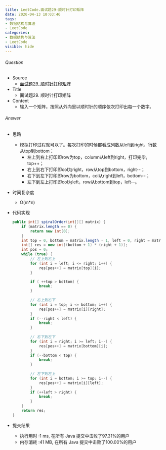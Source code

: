 ```yaml
---
title: LeetCode.面试题29-顺时针打印矩阵
date: 2020-04-13 10:03:46
tags:
- 数据结构与算法
- LeetCode
categories:
- 数据结构与算法
- LeetCode
visible: hide
---
```

###### Question
- Source
	- [面试题29. 顺时针打印矩阵](https://leetcode-cn.com/problems/shun-shi-zhen-da-yin-ju-zhen-lcof/) 
- Title
	- 面试题29. 顺时针打印矩阵 
- Content
	- 输入一个矩阵，按照从外向里以顺时针的顺序依次打印出每一个数字。 
<!--more-->

###### Answer
- 思路
	- 模拟打印过程就可以了。每次打印的时候都看成列数从left到right，行数从top到bottom：
		- 左上到右上打印即row为top，column从left到right，打印完毕，top++；
		- 右上到右下打印即col为right，row从top到bottom，right--；
		- 右下到左下打印即row为bottom，col从right到left，bottom--；
		- 左下到左上打印即col为left，row从bottom到top，left--。
- 时间复杂度
	- O(m*n) 	
- 代码实现

	```Java
	public int[] spiralOrder(int[][] matrix) {
        if (matrix.length == 0) {
            return new int[0];
        }
        int top = 0, bottom = matrix.length - 1, left = 0, right = matrix[0].length - 1;
        int[] res = new int[(bottom + 1) * (right + 1)];
        int pos = 0;
        while (true) {
            // 左上到右上
            for (int i = left; i <= right; i++) {
                res[pos++] = matrix[top][i];
            }

            if ( ++top > bottom) {
                break;
            }
            
            // 右上到右下
            for (int i = top; i <= bottom; i++) {
                res[pos++] = matrix[i][right];
            }
            if (--right < left) {
                break;
            }
            
            // 右下到左下
            for (int i = right; i >= left; i--) {
                res[pos++] = matrix[bottom][i];
            }
            if (--bottom < top) {
                break;
            }
            
            // 左下到左上
            for (int i = bottom; i >= top; i--) {
                res[pos++] = matrix[i][left];
            }
            if (++left > right) {
                break;
            }
        }
        return res;
    }
	```
- 提交结果
	- 执行用时 :1 ms, 在所有 Java 提交中击败了97.31%的用户
	- 内存消耗 :41 MB, 在所有 Java 提交中击败了100.00%的用户
